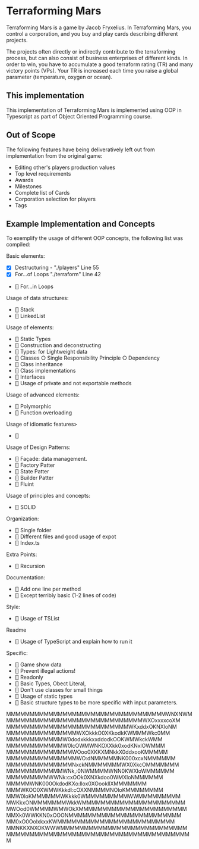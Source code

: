 # Terraforming Mars

Terraforming Mars is a game by Jacob Fryxelius. In Terraforming Mars, you control a corporation, and you buy and play cards describing different projects.

The projects often directly or indirectly contribute to the terraforming process, but can also consist of business enterprises of different kinds. In order to win, you have to accumulate a good terraform rating (TR) and many victory
points (VPs). Your TR is increased each time you raise a global parameter (temperature, oxygen or ocean).

## This implementation

This implementation of Terraforming Mars is implemented using OOP in Typescript as part of Object Oriented Programming course.

## Out of Scope

The following features have being deliveratively left out from implementation from the original game:

- Editing other's players production values
- Top level requirements
- Awards
- Milestones
- Complete list of Cards
- Corporation selection for players
- Tags

## Example Implementation and Concepts

To exemplify the usage of different OOP concepts, the following list was compiled:

Basic elements:

- [x] Destructuring - "./players" Line 55
- [x] For...of Loops "./terraform" Line 42
- [] For...in Loops

Usage of data structures:

- [] Stack
- [] LinkedList

Usage of elements:

- [] Static Types
- [] Construction and deconstructing
- [] Types: for Lightweight data
- [] Classes
  ○ Single Responsibility Principle
  ○ Dependency
- [] Class inheritance
- [] Class implementations
- [] Interfaces
- [] Usage of private and not exportable methods

Usage of advanced elements:

- [] Polymorphic
- [] Function overloading

Usage of idiomatic features>

- []

Usage of Design Patterns:

- [] Façade: data management.
- [] Factory Patter
- [] State Patter
- [] Builder Patter
- [] Fluint

Usage of principles and concepts:

- [] SOLID

Organization:

- [] Single folder
- [] Different files and good usage of expot
- [] Index.ts

Extra Points:

- [] Recursion

Documentation:

- [] Add one line per method
- [] Except terribly basic (1-2 lines of code)

Style:

- [] Usage of TSList

Readme

- [] Usage of TypeScript and explain how to run it

Specific:

- [] Game show data
- [] Prevent illegal actions!
- [] Readonly
- [] Basic Types, Obect Literal,
- [] Don't use classes for small things
- [] Usage of static types
- [] Basic structure types to be more specific with input parameters.

MMMMMMMMMMMMMMMMMMMMMMMMMMMMMMMMMMWNXNWM
MMMMMMMMMMMMMMMMMMMMMMMMMMMMMWXOxxxxcoXM
MMMMMMMMMMMMMMMMMMMMMMMMMMWKxddxOKNXloNM
MMMMMMMMMMMMMMMWXOkkkO0XKkodkKWMMMWkc0MM
MMMMMMMMMMMMW0dodxkkkxxddodkOOKWMWkckWMM
MMMMMMMMMMMMW0lcOWMWNKOXXkk0xodKNxlOWMMM
MMMMMMMMMMMMMMWOoo0XKKXMNkkX0ddxooKMMMMM
MMMMMMMMMMMMMMMWO:dNMMMMMNK000xcxNMMMMMM
MMMMMMMMMMMMMMNxckNMMMMMMMWX0XkcOMMMMMMM
MMMMMMMMMMMMWNk,:0NWMMMMWNN0KWXloWMMMMMM
MMMMMMMMMWWNk:cxOOk0XNXkdoo0WMXloNMMMMMM
MMMMMWNK000OkdodKXo:llox0XOookllXMMMMMMM
MMMWKOO0XWMWKkkdl:cOXXNMMMMNOloKMMMMMMMM
MMW0loKMMMMMMWKkkk0WMMMMMMMMMWWMMMMMMMMM
MWKkxONMMMMMMMWkkWMMMMMMMMMMMMMMMMMMMMMM
MWOod0WMMMMWMWOkXMMMMMMMMMMMMMMMMMMMMMMM
MMXk0WWKKN0xOOONMMMMMMMMMMMMMMMMMMMMMMMM
MM0xO0OolxkxxKWMMMMMMMMMMMMMMMMMMMMMMMMM
MMNKKXNXOKWWWMMMMMMMMMMMMMMMMMMMMMMMMMMM
MMMMMMMMMMMMMMMMMMMMMMMMMMMMMMMMMMMMMMMM
